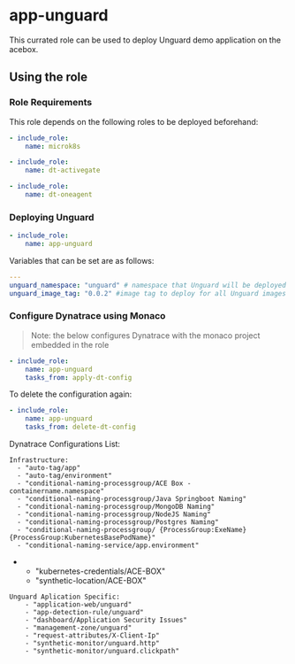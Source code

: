 # app-unguard

This currated role can be used to deploy Unguard demo application on the acebox.

## Using the role

### Role Requirements
This role depends on the following roles to be deployed beforehand:
```yaml
- include_role:
    name: microk8s

- include_role:
    name: dt-activegate

- include_role:
    name: dt-oneagent

```

### Deploying Unguard

```yaml
- include_role:
    name: app-unguard
```

Variables that can be set are as follows:

```yaml
---
unguard_namespace: "unguard" # namespace that Unguard will be deployed in
unguard_image_tag: "0.0.2" #image tag to deploy for all Unguard images
```

### Configure Dynatrace using Monaco

> Note: the below configures Dynatrace with the monaco project embedded in the role

```yaml
- include_role:
    name: app-unguard
    tasks_from: apply-dt-config
```

To delete the configuration again:

```yaml
- include_role:
    name: app-unguard
    tasks_from: delete-dt-config
```

Dynatrace Configurations List:

    Infrastructure:
      - "auto-tag/app"
      - "auto-tag/environment"
      - "conditional-naming-processgroup/ACE Box - containername.namespace"
      - "conditional-naming-processgroup/Java Springboot Naming"
      - "conditional-naming-processgroup/MongoDB Naming"
      - "conditional-naming-processgroup/NodeJS Naming"
      - "conditional-naming-processgroup/Postgres Naming"
      - "conditional-naming-processgroup/ {ProcessGroup:ExeName} {ProcessGroup:KubernetesBasePodName}"
      - "conditional-naming-service/app.environment"
  -   - "kubernetes-credentials/ACE-BOX"
      - "synthetic-location/ACE-BOX"
    
    Unguard Aplication Specific:
        - "application-web/unguard"
        - "app-detection-rule/unguard"
        - "dashboard/Application Security Issues"
        - "management-zone/unguard"
        - "request-attributes/X-Client-Ip"
        - "synthetic-monitor/unguard.http"
        - "synthetic-monitor/unguard.clickpath"

